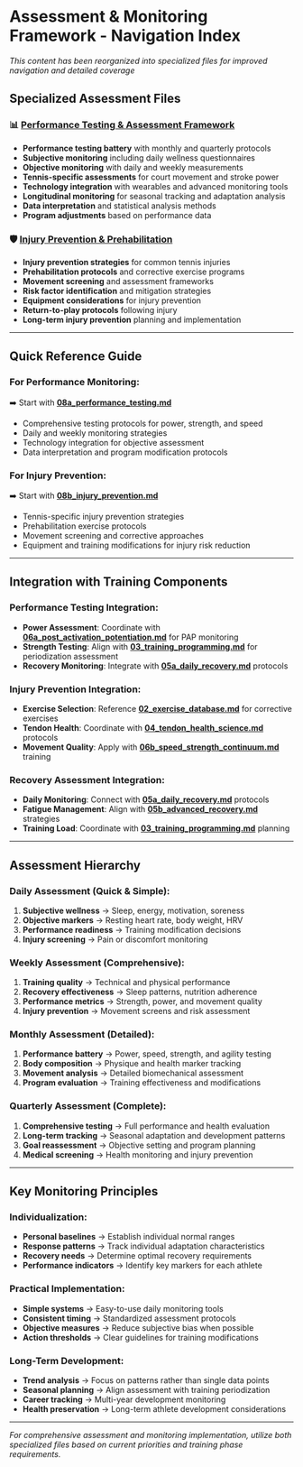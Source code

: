 # Assessment & Monitoring Framework - Navigation Index

_This content has been reorganized into specialized files for improved navigation and detailed coverage_

## Specialized Assessment Files

### 📊 **[Performance Testing & Assessment Framework](08a_performance_testing.md)**

- **Performance testing battery** with monthly and quarterly protocols
- **Subjective monitoring** including daily wellness questionnaires
- **Objective monitoring** with daily and weekly measurements
- **Tennis-specific assessments** for court movement and stroke power
- **Technology integration** with wearables and advanced monitoring tools
- **Longitudinal monitoring** for seasonal tracking and adaptation analysis
- **Data interpretation** and statistical analysis methods
- **Program adjustments** based on performance data

### 🛡️ **[Injury Prevention & Prehabilitation](08b_injury_prevention.md)**

- **Injury prevention strategies** for common tennis injuries
- **Prehabilitation protocols** and corrective exercise programs
- **Movement screening** and assessment frameworks
- **Risk factor identification** and mitigation strategies
- **Equipment considerations** for injury prevention
- **Return-to-play protocols** following injury
- **Long-term injury prevention** planning and implementation

---

## Quick Reference Guide

### **For Performance Monitoring:**

➡️ Start with **[08a_performance_testing.md](08a_performance_testing.md)**

- Comprehensive testing protocols for power, strength, and speed
- Daily and weekly monitoring strategies
- Technology integration for objective assessment
- Data interpretation and program modification protocols

### **For Injury Prevention:**

➡️ Start with **[08b_injury_prevention.md](08b_injury_prevention.md)**

- Tennis-specific injury prevention strategies
- Prehabilitation exercise protocols
- Movement screening and corrective approaches
- Equipment and training modifications for injury risk reduction

---

## Integration with Training Components

### **Performance Testing Integration:**

- **Power Assessment**: Coordinate with **[06a_post_activation_potentiation.md](06a_post_activation_potentiation.md)** for PAP monitoring
- **Strength Testing**: Align with **[03_training_programming.md](03_training_programming.md)** for periodization assessment
- **Recovery Monitoring**: Integrate with **[05a_daily_recovery.md](05a_daily_recovery.md)** protocols

### **Injury Prevention Integration:**

- **Exercise Selection**: Reference **[02_exercise_database.md](02_exercise_database.md)** for corrective exercises
- **Tendon Health**: Coordinate with **[04_tendon_health_science.md](04_tendon_health_science.md)** protocols
- **Movement Quality**: Apply with **[06b_speed_strength_continuum.md](06b_speed_strength_continuum.md)** training

### **Recovery Assessment Integration:**

- **Daily Monitoring**: Connect with **[05a_daily_recovery.md](05a_daily_recovery.md)** protocols
- **Fatigue Management**: Align with **[05b_advanced_recovery.md](05b_advanced_recovery.md)** strategies
- **Training Load**: Coordinate with **[03_training_programming.md](03_training_programming.md)** planning

---

## Assessment Hierarchy

### **Daily Assessment (Quick & Simple):**

1. **Subjective wellness** → Sleep, energy, motivation, soreness
2. **Objective markers** → Resting heart rate, body weight, HRV
3. **Performance readiness** → Training modification decisions
4. **Injury screening** → Pain or discomfort monitoring

### **Weekly Assessment (Comprehensive):**

1. **Training quality** → Technical and physical performance
2. **Recovery effectiveness** → Sleep patterns, nutrition adherence
3. **Performance metrics** → Strength, power, and movement quality
4. **Injury prevention** → Movement screens and risk assessment

### **Monthly Assessment (Detailed):**

1. **Performance battery** → Power, speed, strength, and agility testing
2. **Body composition** → Physique and health marker tracking
3. **Movement analysis** → Detailed biomechanical assessment
4. **Program evaluation** → Training effectiveness and modifications

### **Quarterly Assessment (Complete):**

1. **Comprehensive testing** → Full performance and health evaluation
2. **Long-term tracking** → Seasonal adaptation and development patterns
3. **Goal reassessment** → Objective setting and program planning
4. **Medical screening** → Health monitoring and injury prevention

---

## Key Monitoring Principles

### **Individualization:**

- **Personal baselines** → Establish individual normal ranges
- **Response patterns** → Track individual adaptation characteristics
- **Recovery needs** → Determine optimal recovery requirements
- **Performance indicators** → Identify key markers for each athlete

### **Practical Implementation:**

- **Simple systems** → Easy-to-use daily monitoring tools
- **Consistent timing** → Standardized assessment protocols
- **Objective measures** → Reduce subjective bias when possible
- **Action thresholds** → Clear guidelines for training modifications

### **Long-Term Development:**

- **Trend analysis** → Focus on patterns rather than single data points
- **Seasonal planning** → Align assessment with training periodization
- **Career tracking** → Multi-year development monitoring
- **Health preservation** → Long-term athlete development considerations

---

_For comprehensive assessment and monitoring implementation, utilize both specialized files based on current priorities and training phase requirements._
